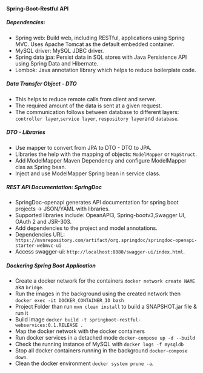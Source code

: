 #### Spring-Boot-Restful API
##### Dependencies:
- Spring web: Build web, including RESTful, applications using Spring MVC. Uses Apache Tomcat as the default embedded container.
- MySQL driver: MySQL JDBC driver.
- Spring data jpa: Persist data in SQL stores with Java Persistence API using Spring Data and Hibernate.
- Lombok: Java annotation library which helps to reduce boilerplate code.
##### Data Transfer Object - DTO
- This helps to reduce remote calls from client and server.
- The required amount of the data is sent at a given request.
- The communication follows between database to different layers: `controller layer`,`service layer`, `respository layer`and `database`.
##### DTO - Libraries
- Use mapper to convert from JPA to DTO - DTO to JPA.
- Libraries the help with the mapping of objects: `ModelMapper` or `MapStruct`.
- Add ModelMapper Maven Dependency and configure ModelMapper clas as Spring bean.
- Inject and use ModelMapper Spring bean in service class.
##### REST API Documentation: SpringDoc
- SpringDoc-openapi generates API documentation for spring boot projects -> JSON/YAML with libraries.
- Supported libraries include: OpeanAPI3, Spring-bootv3,Swagger UI, OAuth 2 and JSR-303.
- Add dependencies to the project and model annotations.
- Dependencies URL: ` https://mvnrepository.com/artifact/org.springdoc/springdoc-openapi-starter-webmvc-ui`
- Access swagger-ui: `http://localhost:8080/swagger-ui/index.html`.
##### Dockering Spring Boot Application
- Create a docker network for the containers `docker network create NAME ` aka `bridge`.
- Run the images in the background using the created network then `docker exec -it DOCKER_CONTAINER_ID bash`
- Project Folder than run `mvn clean install` to build a SNAPSHOT.jar file & run it
- Build image `docker build -t springboot-restful-webservices:0.1.RELEASE .`
- Map the docker network with the docker containers
- Run docker services in a detached mode `docker-compose up -d --build`
- Check the running instance of MySQL with `docker logs -f mysqldb`
- Stop all docker containers running in the background `docker-compose down`.
- Clean the docker environment `docker system prune -a`.
